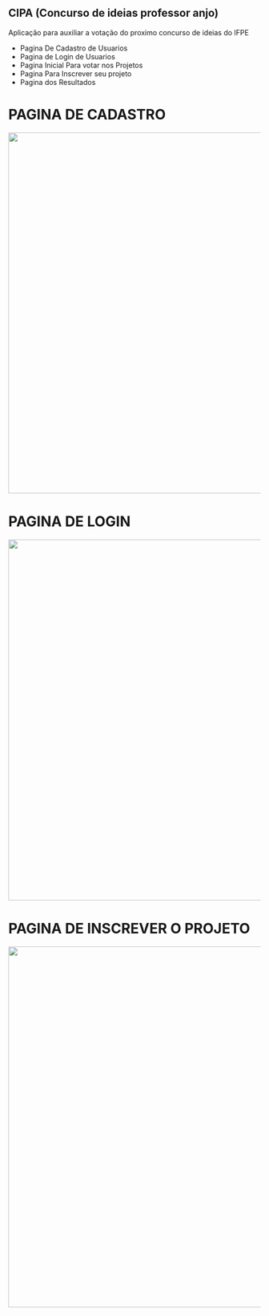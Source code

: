 ## CIPA (Concurso de ideias professor anjo)

<p> Aplicação para auxiliar a votação do proximo concurso de ideias do IFPE</p>

* Pagina De Cadastro de Usuarios
* Pagina de Login de Usuarios
* Pagina Inicial Para votar nos Projetos
* Pagina Para Inscrever seu projeto
* Pagina dos Resultados

# PAGINA DE CADASTRO

<p align="center">
<img height="720" src="https://i.imgur.com/eqibvDR.jpeg">
</p>

# PAGINA DE LOGIN

<p align="center">
<img height="720" src="https://i.imgur.com/1MYfoUR.jpg">
</p>

# PAGINA DE INSCREVER O PROJETO

<p align="center">
<img height="720" src="https://i.imgur.com/AFJx8Xu.jpeg">
</p>
